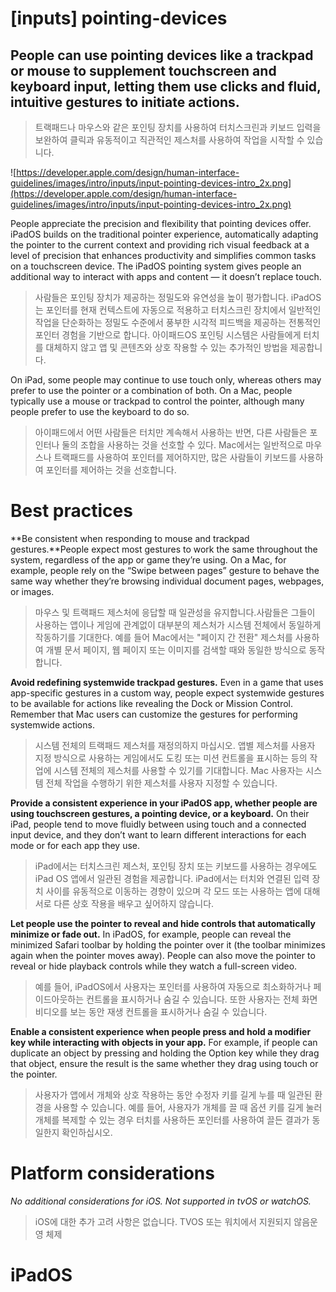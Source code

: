 # **[inputs] pointing-devices**

## People can use pointing devices like a trackpad or mouse to supplement touchscreen and keyboard input, letting them use clicks and fluid, intuitive gestures to initiate actions.
> 트랙패드나 마우스와 같은 포인팅 장치를 사용하여 터치스크린과 키보드 입력을 보완하여 클릭과 유동적이고 직관적인 제스처를 사용하여 작업을 시작할 수 있습니다.
>




![https://developer.apple.com/design/human-interface-guidelines/images/intro/inputs/input-pointing-devices-intro_2x.png](https://developer.apple.com/design/human-interface-guidelines/images/intro/inputs/input-pointing-devices-intro_2x.png)

People appreciate the precision and flexibility that pointing devices offer. iPadOS builds on the traditional pointer experience, automatically adapting the pointer to the current context and providing rich visual feedback at a level of precision that enhances productivity and simplifies common tasks on a touchscreen device. The iPadOS pointing system gives people an additional way to interact with apps and content — it doesn’t replace touch.
> 사람들은 포인팅 장치가 제공하는 정밀도와 유연성을 높이 평가합니다. iPadOS는 포인터를 현재 컨텍스트에 자동으로 적용하고 터치스크린 장치에서 일반적인 작업을 단순화하는 정밀도 수준에서 풍부한 시각적 피드백을 제공하는 전통적인 포인터 경험을 기반으로 합니다. 아이패드OS 포인팅 시스템은 사람들에게 터치를 대체하지 않고 앱 및 콘텐츠와 상호 작용할 수 있는 추가적인 방법을 제공합니다.
>




On iPad, some people may continue to use touch only, whereas others may prefer to use the pointer or a combination of both. On a Mac, people typically use a mouse or trackpad to control the pointer, although many people prefer to use the keyboard to do so.
> 아이패드에서 어떤 사람들은 터치만 계속해서 사용하는 반면, 다른 사람들은 포인터나 둘의 조합을 사용하는 것을 선호할 수 있다. Mac에서는 일반적으로 마우스나 트랙패드를 사용하여 포인터를 제어하지만, 많은 사람들이 키보드를 사용하여 포인터를 제어하는 것을 선호합니다.
>




# **Best practices**

**Be consistent when responding to mouse and trackpad gestures.**People expect most gestures to work the same throughout the system, regardless of the app or game they’re using. On a Mac, for example, people rely on the “Swipe between pages” gesture to behave the same way whether they’re browsing individual document pages, webpages, or images.
> 마우스 및 트랙패드 제스처에 응답할 때 일관성을 유지합니다.사람들은 그들이 사용하는 앱이나 게임에 관계없이 대부분의 제스처가 시스템 전체에서 동일하게 작동하기를 기대한다. 예를 들어 Mac에서는 "페이지 간 전환" 제스처를 사용하여 개별 문서 페이지, 웹 페이지 또는 이미지를 검색할 때와 동일한 방식으로 동작합니다.
>




**Avoid redefining systemwide trackpad gestures.** Even in a game that uses app-specific gestures in a custom way, people expect systemwide gestures to be available for actions like revealing the Dock or Mission Control. Remember that Mac users can customize the gestures for performing systemwide actions.
> 시스템 전체의 트랙패드 제스처를 재정의하지 마십시오. 앱별 제스처를 사용자 지정 방식으로 사용하는 게임에서도 도킹 또는 미션 컨트롤을 표시하는 등의 작업에 시스템 전체의 제스처를 사용할 수 있기를 기대합니다. Mac 사용자는 시스템 전체 작업을 수행하기 위한 제스처를 사용자 지정할 수 있습니다.
>




**Provide a consistent experience in your iPadOS app, whether people are using touchscreen gestures, a pointing device, or a keyboard.** On their iPad, people tend to move fluidly between using touch and a connected input device, and they don’t want to learn different interactions for each mode or for each app they use.
> iPad에서는 터치스크린 제스처, 포인팅 장치 또는 키보드를 사용하는 경우에도 iPad OS 앱에서 일관된 경험을 제공합니다. iPad에서는 터치와 연결된 입력 장치 사이를 유동적으로 이동하는 경향이 있으며 각 모드 또는 사용하는 앱에 대해 서로 다른 상호 작용을 배우고 싶어하지 않습니다.
>




**Let people use the pointer to reveal and hide controls that automatically minimize or fade out.** In iPadOS, for example, people can reveal the minimized Safari toolbar by holding the pointer over it (the toolbar minimizes again when the pointer moves away). People can also move the pointer to reveal or hide playback controls while they watch a full-screen video.
> 예를 들어, iPadOS에서 사용자는 포인터를 사용하여 자동으로 최소화하거나 페이드아웃하는 컨트롤을 표시하거나 숨길 수 있습니다. 또한 사용자는 전체 화면 비디오를 보는 동안 재생 컨트롤을 표시하거나 숨길 수 있습니다.
>




**Enable a consistent experience when people press and hold a modifier key while interacting with objects in your app.** For example, if people can duplicate an object by pressing and holding the Option key while they drag that object, ensure the result is the same whether they drag using touch or the pointer.
> 사용자가 앱에서 개체와 상호 작용하는 동안 수정자 키를 길게 누를 때 일관된 환경을 사용할 수 있습니다. 예를 들어, 사용자가 개체를 끌 때 옵션 키를 길게 눌러 개체를 복제할 수 있는 경우 터치를 사용하든 포인터를 사용하여 끌든 결과가 동일한지 확인하십시오.
>




# **Platform considerations**

*No additional considerations for iOS. Not supported in tvOS or watchOS.*
> iOS에 대한 추가 고려 사항은 없습니다. TVOS 또는 워치에서 지원되지 않음운영 체제
>




# **iPadOS**

